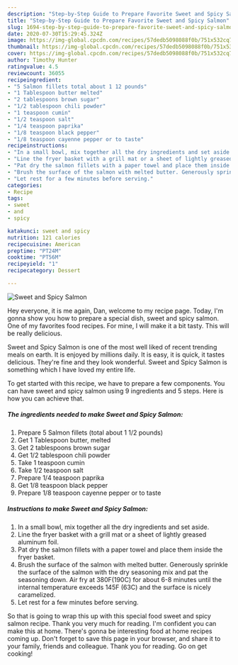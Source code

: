 ```yaml
---
description: "Step-by-Step Guide to Prepare Favorite Sweet and Spicy Salmon"
title: "Step-by-Step Guide to Prepare Favorite Sweet and Spicy Salmon"
slug: 1694-step-by-step-guide-to-prepare-favorite-sweet-and-spicy-salmon
date: 2020-07-30T15:29:45.324Z
image: https://img-global.cpcdn.com/recipes/57dedb5098088f0b/751x532cq70/sweet-and-spicy-salmon-recipe-main-photo.jpg
thumbnail: https://img-global.cpcdn.com/recipes/57dedb5098088f0b/751x532cq70/sweet-and-spicy-salmon-recipe-main-photo.jpg
cover: https://img-global.cpcdn.com/recipes/57dedb5098088f0b/751x532cq70/sweet-and-spicy-salmon-recipe-main-photo.jpg
author: Timothy Hunter
ratingvalue: 4.5
reviewcount: 36055
recipeingredient:
- "5 Salmon fillets total about 1 12 pounds"
- "1 Tablespoon butter melted"
- "2 tablespoons brown sugar"
- "1/2 tablespoon chili powder"
- "1 teaspoon cumin"
- "1/2 teaspoon salt"
- "1/4 teaspoon paprika"
- "1/8 teaspoon black pepper"
- "1/8 teaspoon cayenne pepper or to taste"
recipeinstructions:
- "In a small bowl, mix together all the dry ingredients and set aside."
- "Line the fryer basket with a grill mat or a sheet of lightly greased aluminum foil."
- "Pat dry the salmon fillets with a paper towel and place them inside the fryer basket."
- "Brush the surface of the salmon with melted butter. Generously sprinkle the surface of the salmon with the dry seasoning mix and pat the seasoning down. Air fry at 380F(190C) for about 6-8 minutes until the internal temperature exceeds 145F (63C) and the surface is nicely caramelized."
- "Let rest for a few minutes before serving."
categories:
- Recipe
tags:
- sweet
- and
- spicy

katakunci: sweet and spicy 
nutrition: 121 calories
recipecuisine: American
preptime: "PT24M"
cooktime: "PT56M"
recipeyield: "1"
recipecategory: Dessert

---
```



![Sweet and Spicy Salmon](https://img-global.cpcdn.com/recipes/57dedb5098088f0b/751x532cq70/sweet-and-spicy-salmon-recipe-main-photo.jpg)

Hey everyone, it is me again, Dan, welcome to my recipe page. Today, I'm gonna show you how to prepare a special dish, sweet and spicy salmon. One of my favorites food recipes. For mine, I will make it a bit tasty. This will be really delicious.

Sweet and Spicy Salmon is one of the most well liked of recent trending meals on earth. It is enjoyed by millions daily. It is easy, it is quick, it tastes delicious. They're fine and they look wonderful. Sweet and Spicy Salmon is something which I have loved my entire life.




To get started with this recipe, we have to prepare a few components. You can have sweet and spicy salmon using 9 ingredients and 5 steps. Here is how you can achieve that.

<!--inarticleads1-->

##### The ingredients needed to make Sweet and Spicy Salmon:

1. Prepare 5 Salmon fillets (total about 1 1/2 pounds)
1. Get 1 Tablespoon butter, melted
1. Get 2 tablespoons brown sugar
1. Get 1/2 tablespoon chili powder
1. Take 1 teaspoon cumin
1. Take 1/2 teaspoon salt
1. Prepare 1/4 teaspoon paprika
1. Get 1/8 teaspoon black pepper
1. Prepare 1/8 teaspoon cayenne pepper or to taste




<!--inarticleads2-->

##### Instructions to make Sweet and Spicy Salmon:

1. In a small bowl, mix together all the dry ingredients and set aside.
1. Line the fryer basket with a grill mat or a sheet of lightly greased aluminum foil.
1. Pat dry the salmon fillets with a paper towel and place them inside the fryer basket.
1. Brush the surface of the salmon with melted butter. Generously sprinkle the surface of the salmon with the dry seasoning mix and pat the seasoning down. Air fry at 380F(190C) for about 6-8 minutes until the internal temperature exceeds 145F (63C) and the surface is nicely caramelized.
1. Let rest for a few minutes before serving.




So that is going to wrap this up with this special food sweet and spicy salmon recipe. Thank you very much for reading. I'm confident you can make this at home. There's gonna be interesting food at home recipes coming up. Don't forget to save this page in your browser, and share it to your family, friends and colleague. Thank you for reading. Go on get cooking!
